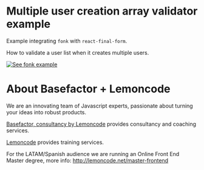 # Multiple user creation array validator example

Example integrating `fonk` with `react-final-form`.

How to validate a user list when it creates multiple users.

[![See fonk example](https://codesandbox.io/static/img/play-codesandbox.svg)](https://codesandbox.io/s/github/lemoncode/fonk/tree/feature/validate-array-fields/examples/react-final-form/js/multiple-user-creation-array-validator)


# About Basefactor + Lemoncode

We are an innovating team of Javascript experts, passionate about turning your ideas into robust products.

[Basefactor, consultancy by Lemoncode](http://www.basefactor.com) provides consultancy and coaching services.

[Lemoncode](http://lemoncode.net/services/en/#en-home) provides training services.

For the LATAM/Spanish audience we are running an Online Front End Master degree, more info: http://lemoncode.net/master-frontend
